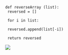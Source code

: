     def reverseArray (list):
     reversed = []

     for i in list:

     reversed.append(list[-i])

     return reversed

![](https://i.ibb.co/SnG33LL/My-First-Board-2.jpg)
